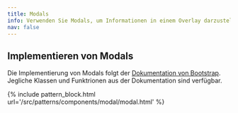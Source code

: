 ```yaml
---
title: Modals
info: Verwenden Sie Modals, um Informationen in einem Overlay darzustellen.
nav: false
---
```


## Implementieren von Modals

Die Implementierung von Modals folgt der [Dokumentation von Bootstrap](https://getbootstrap.com/docs/5.0/components/modal/).
Jegliche Klassen und Funktrionen aus der Dokumentation sind verfügbar.

{% include pattern_block.html url='/src/patterns/components/modal/modal.html' %}
